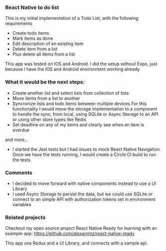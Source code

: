 ### React Native to do list
This is my initial implementation of a Todo List, with the following requirements
- Create todo items
- Mark items as done
- Edit description of an existing item
- Delete item from a list
- Plus delete all items from a list

This app was tested on IOS and Android. I did the setup without Expo, just because I have the IOS and Android environment working already

### What it would be the next steps:
- Create another list and select lists from collection of lists
- Move items from a list to another
- Syncronize lists and todo items between multiple devices
  For this functionality I would move the storage implementation to a component to handle the sync, from local, using SQLite or Async Storage to an API or using other store types like Redis
- Set deadline on any of my items and clearly see when an item is overdue

and more...

- I started the Jest tests but I had issues to mock React Native Navigation. Once we have the tests running, I would create a Circle CI build to run the tests

### Comments
- I decided to move forward with native components instead to use a UI Library
- I used Async Storage to persist the data, but we could use SQLite or connect to an simple API with authorization tokens set in environment variables

### Related projects
Checkout my open source project React Native Ready for learning with an example app: https://github.com/alexanmtz/react-native-ready

This app use Redux and a UI Library, and connects with a sample api.